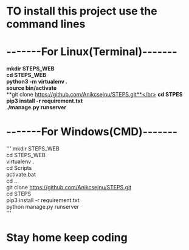 # TO install this project use the command lines
# -------For Linux(Terminal)-------
**mkdir STEPS_WEB**</br>
**cd STEPS_WEB**</br>
**python3 -m virtualenv .**</br>
**source bin/activate**</br>
**git clone https://github.com/Anikcsejnu/STEPS.git**</br>
**cd STPES**</br>
**pip3 install -r requirement.txt**</br>
**./manage.py runserver**</br>

# -------For Windows(CMD)-------
'''
mkdir STEPS_WEB</br>
cd STEPS_WEB</br>
virtualenv .</br>
cd Scripts</br>
activate.bat</br>
cd ..</br>
git clone https://github.com/Anikcsejnu/STEPS.git</br>
cd STEPS</br>
pip3 install -r requirement.txt</br>
python manage.py runserver</br>
'''
# Stay home keep coding<br>


